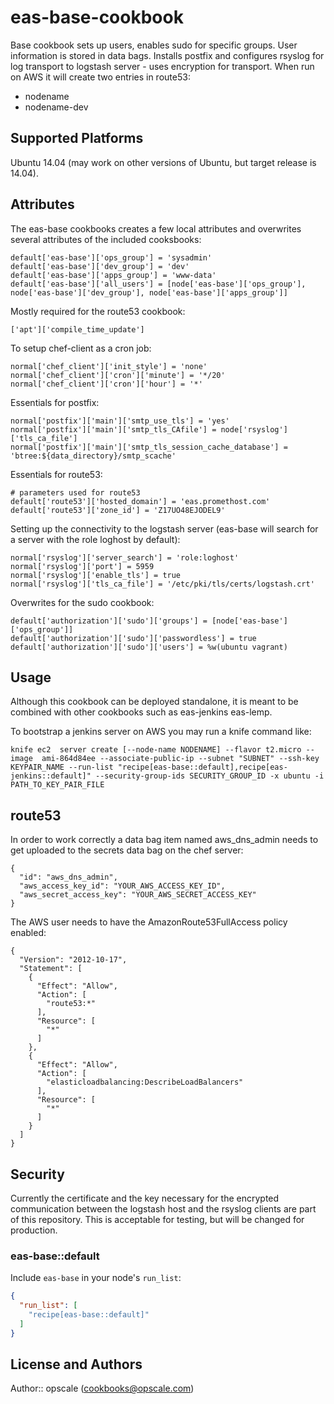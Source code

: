 # eas-base-cookbook

Base cookbook sets up users, enables sudo for specific groups. User information is stored in data bags. Installs postfix and configures rsyslog for log transport to logstash server - uses encryption for transport. When run on AWS it will create two entries in route53:
- nodename
- nodename-dev


## Supported Platforms

Ubuntu 14.04 (may work on other versions of Ubuntu, but target release is 14.04).

## Attributes
The eas-base cookbooks creates a few local attributes and overwrites several attributes of the included cooksbooks:

```
default['eas-base']['ops_group'] = 'sysadmin'
default['eas-base']['dev_group'] = 'dev'
default['eas-base']['apps_group'] = 'www-data'
default['eas-base']['all_users'] = [node['eas-base']['ops_group'], node['eas-base']['dev_group'], node['eas-base']['apps_group']]
```
Mostly required for the route53 cookbook:
```
['apt']['compile_time_update']
```
To setup chef-client as a cron job:
```
normal['chef_client']['init_style'] = 'none'
normal['chef_client']['cron']['minute'] = '*/20'
normal['chef_client']['cron']['hour'] = '*'
```
Essentials for postfix:
```
normal['postfix']['main']['smtp_use_tls'] = 'yes'
normal['postfix']['main']['smtp_tls_CAfile'] = node['rsyslog']['tls_ca_file']
normal['postfix']['main']['smtp_tls_session_cache_database'] = 'btree:${data_directory}/smtp_scache'
```
Essentials for route53:
```
# parameters used for route53
default['route53']['hosted_domain'] = 'eas.promethost.com'
default['route53']['zone_id'] = 'Z17UO48EJODEL9'
```
Setting up the connectivity to the logstash server (eas-base will search for a server with the role loghost by default):
```
normal['rsyslog']['server_search'] = 'role:loghost'
normal['rsyslog']['port'] = 5959
normal['rsyslog']['enable_tls'] = true
normal['rsyslog']['tls_ca_file'] = '/etc/pki/tls/certs/logstash.crt'
```
Overwrites for the sudo cookbook:
```
default['authorization']['sudo']['groups'] = [node['eas-base']['ops_group']]
default['authorization']['sudo']['passwordless'] = true
default['authorization']['sudo']['users'] = %w(ubuntu vagrant)
```

## Usage
Although this cookbook can be deployed standalone, it is meant to be combined with other cookbooks such as eas-jenkins eas-lemp.

To bootstrap a jenkins server on AWS you may run a knife command like:

```
knife ec2  server create [--node-name NODENAME] --flavor t2.micro --image  ami-864d84ee --associate-public-ip --subnet "SUBNET" --ssh-key KEYPAIR_NAME --run-list "recipe[eas-base::default],recipe[eas-jenkins::default]" --security-group-ids SECURITY_GROUP_ID -x ubuntu -i PATH_TO_KEY_PAIR_FILE
```
## route53
In order to work correctly a data bag item named aws_dns_admin needs to get uploaded to the secrets data bag on the chef server:
```
{
  "id": "aws_dns_admin",
  "aws_access_key_id": "YOUR_AWS_ACCESS_KEY_ID",
  "aws_secret_access_key": "YOUR_AWS_SECRET_ACCESS_KEY"
}
```
The AWS user needs to have the AmazonRoute53FullAccess policy enabled:
```
{
  "Version": "2012-10-17",
  "Statement": [
    {
      "Effect": "Allow",
      "Action": [
        "route53:*"
      ],
      "Resource": [
        "*"
      ]
    },
    {
      "Effect": "Allow",
      "Action": [
        "elasticloadbalancing:DescribeLoadBalancers"
      ],
      "Resource": [
        "*"
      ]
    }
  ]
}
```

## Security

Currently the certificate and the key necessary for the encrypted communication between the logstash host and the rsyslog clients are part of this repository. This is acceptable for testing, but will be changed for production. 
### eas-base::default

Include `eas-base` in your node's `run_list`:

```json
{
  "run_list": [
    "recipe[eas-base::default]"
  ]
}
```

## License and Authors

Author:: opscale (<cookbooks@opscale.com>)
